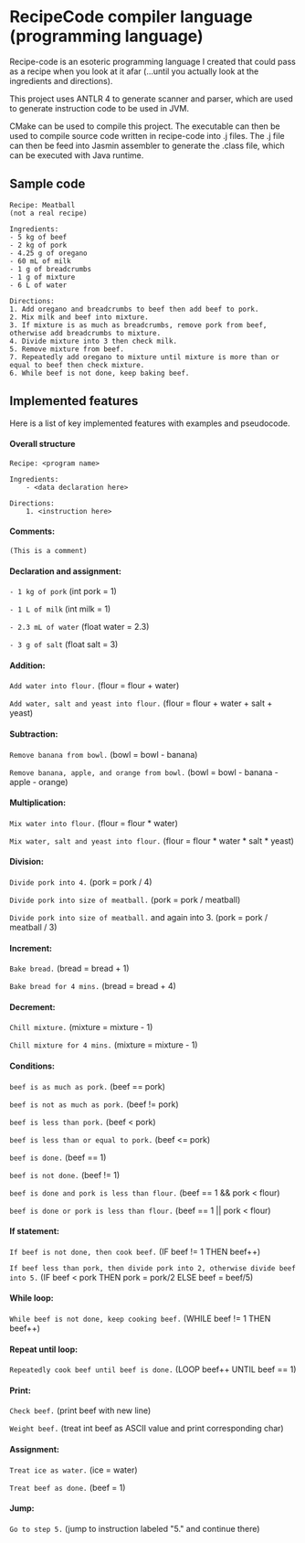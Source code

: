 # RecipeCode compiler language (programming language)
Recipe-code is an esoteric programming language I created that could pass as a recipe when you look at it afar (...until you actually look at the ingredients and directions). 

This project uses ANTLR 4 to generate scanner and parser, which are used to generate instruction code to be used in JVM.

CMake can be used to compile this project. The executable can then be used to compile source code written in recipe-code into .j files. The .j file can then be feed into Jasmin assembler to generate the .class file, which can be executed with Java runtime. 

## Sample code
```
Recipe: Meatball
(not a real recipe)

Ingredients:
- 5 kg of beef
- 2 kg of pork
- 4.25 g of oregano 
- 60 mL of milk
- 1 g of breadcrumbs
- 1 g of mixture
- 6 L of water

Directions:
1. Add oregano and breadcrumbs to beef then add beef to pork.
2. Mix milk and beef into mixture.
3. If mixture is as much as breadcrumbs, remove pork from beef, otherwise add breadcrumbs to mixture.
4. Divide mixture into 3 then check milk.
5. Remove mixture from beef. 
7. Repeatedly add oregano to mixture until mixture is more than or equal to beef then check mixture.
6. While beef is not done, keep baking beef.

```
## Implemented features

Here is a list of key implemented features with examples and pseudocode.
#### Overall structure
    Recipe: <program name> 

    Ingredients:
        - <data declaration here>
    
    Directions:
        1. <instruction here>
   
#### Comments: 
`(This is a comment)`

#### Declaration and assignment:
`- 1 kg of pork` (int pork  = 1)

`- 1 L of milk` (int milk = 1)

`- 2.3 mL of water` (float water = 2.3)

`- 3 g of salt` (float salt = 3)

#### Addition: 
`Add water into flour.` (flour = flour + water)

`Add water, salt and yeast into flour.` (flour = flour + water + salt + yeast)

#### Subtraction:
`Remove banana from bowl.` (bowl = bowl - banana)
 
`Remove banana, apple, and orange from bowl.` (bowl = bowl - banana - apple - orange)

#### Multiplication:
`Mix water into flour.` (flour = flour * water)
 
`Mix water, salt and yeast into flour.` (flour = flour * water * salt * yeast)

#### Division:
`Divide pork into 4.` (pork = pork / 4)

`Divide pork into size of meatball.` (pork = pork / meatball)

`Divide pork into size of meatball.` and again into 3. (pork = pork / meatball / 3)

#### Increment:
`Bake bread.` (bread = bread + 1)

`Bake bread for 4 mins.` (bread = bread + 4)

#### Decrement:
`Chill mixture.` (mixture = mixture - 1)

`Chill mixture for 4 mins.` (mixture = mixture - 1)

#### Conditions:
`beef is as much as pork.` (beef == pork)

`beef is not as much as pork.` (beef != pork)

`beef is less than pork.` (beef < pork)

`beef is less than or equal to pork.` (beef <= pork)

`beef is done.` (beef == 1)

`beef is not done.` (beef != 1)

`beef is done and pork is less than flour.` (beef == 1 && pork < flour)

`beef is done or pork is less than flour.`  (beef == 1 || pork < flour)

#### If statement:
`If beef is not done, then cook beef.` (IF beef != 1 THEN beef++)

`If beef less than pork, then divide pork into 2, otherwise divide beef into 5.` (IF beef < pork THEN pork = pork/2 ELSE beef = beef/5)

#### While loop:
`While beef is not done, keep cooking beef.` (WHILE beef != 1 THEN beef++)

#### Repeat until loop:
`Repeatedly cook beef until beef is done.` (LOOP beef++ UNTIL beef == 1)

#### Print:
`Check beef.` (print beef with new line)

`Weight beef.` (treat int beef as ASCII value and print corresponding char)

#### Assignment:
`Treat ice as water.` (ice = water)

`Treat beef as done.` (beef = 1)

#### Jump:
`Go to step 5.` (jump to instruction labeled "5." and continue there)
